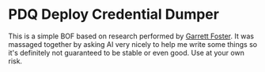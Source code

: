 # PDQ Deploy Credential Dumper

This is a simple BOF based on research performed by [Garrett Foster](https://github.com/garrettfoster13). It was massaged together by asking AI very nicely to help me write some things so it's definitely not guaranteed to be stable or even good. Use at your own risk.
